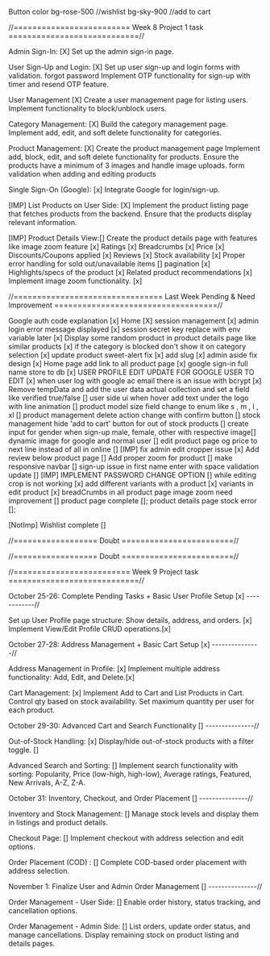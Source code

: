  <script src="https://cdn.tailwindcss.com"></script> 
 <link href="https://cdn.jsdelivr.net/npm/tailwindcss@latest/dist/tailwind.min.css" rel="stylesheet">

 <script src="https://cdn.jsdelivr.net/npm/axios/dist/axios.min.js"></script> 
 <script src="https://cdn.jsdelivr.net/npm/sweetalert2@11"></script>

Button color
bg-rose-500 //wishlist
bg-sky-900 //add to cart


//========================= Week 8 Project 1 task ============================//

Admin Sign-In:  [X]
Set up the admin sign-in page.

User Sign-Up and Login: [X]
Set up user sign-up and login forms with validation.
forgot password
Implement OTP functionality for sign-up with timer and resend OTP feature.

User Management [X]
Create a user management page for listing users.
Implement functionality to block/unblock users.

Category Management: [X] 
Build the category management page.
Implement add, edit, and soft delete functionality for categories.

Product Management: [X]
Create the product management page
Implement add, block, edit, and soft delete functionality for products.
Ensure the products have a minimum of 3 images and handle image uploads.
form validation when adding and editing products

Single Sign-On (Google): [x]
Integrate Google for login/sign-up.

[IMP]
List Products on User Side: [X]
Implement the product listing page that fetches products from the backend.
Ensure that the products display relevant information.

[IMP]
Product Details View:[]
Create the product details page with features like
image zoom feature [x]
Ratings [x]
Breadcrumbs [x]
Price [x]
Discounts/Coupons applied [x]
Reviews [x]
Stock availability [x]
Proper error handling for sold out/unavailable items []
pagination [x]
Highlights/specs of the product [x]
Related product recommendations [x]
Implement image zoom functionality. [x]



//================================ Last Week Pending & Need Improvement ===================================//


Google auth code explanation [x]
Home [X]
session management [x]
admin login error message displayed [x]
session secret key replace with env variable later [x]
Display some random product in product details page like similar products [x]
if the category is blocked don't show it on category selection [x]
update product sweet-alert fix [x]
add slug [x]
admin aside fix design [x]
Home page add link to all product page [x]
google sign-in full name store to db [x] 
USER PROFILE EDIT UPDATE FOR GOOGLE USER TO EDIT  [x]
when user log with google ac email there is an issue with bcrypt [x]
Remove tempData and add the user data actual collection and set a field like verified true/false []
user side ui when hover add text under the logo  with line animation []
product model size field change to enum like s , m , l , xl  []
product management delete action change with confirm button []
stock management hide 'add to cart' button for out of stock products []
create input for gender when sign-up male, female, other with respective image[]
dynamic image for google and normal user [] 
edit product page og price to next line instead of all in online []
[IMP]
fix admin edit cropper issue [x]
Add review below product page []
Add proper zoom for product []
make responsive navbar [] 
sign-up issue in first name enter with space validation update []
[IMP]
IMPLEMENT PASSWORD CHANGE OPTION [] 
while editing crop is not working [x]
add different variants with a product [x]
variants in edit product [x]
breadCrumbs in all product page
image zoom need improvement []
product page complete [];
product details page stock error [];    

[NotImp]
Wishlist complete []






//================== Doubt ========================//


//================== Doubt ========================//


//========================= Week 9 Project task ============================//

October 25-26: Complete Pending Tasks + Basic User Profile Setup [x] ------------//

Set up User Profile page structure: Show details, address, and orders. [x]
Implement View/Edit Profile CRUD operations.[x]


October 27-28: Address Management + Basic Cart Setup [x] ---------------//

Address Management in Profile: [x]
Implement multiple address functionality: Add, Edit, and Delete.[x]

Cart Management: [x]
Implement Add to Cart and List Products in Cart.
Control qty based on stock availability.
Set maximum quantity per user for each product.


October 29-30: Advanced Cart and Search Functionality [] ---------------//

Out-of-Stock Handling: [x]
Display/hide out-of-stock products with a filter toggle. []

Advanced Search and Sorting: []
Implement search functionality with sorting:
Popularity, Price (low-high, high-low), Average ratings, Featured, New Arrivals, A-Z, Z-A.


October 31: Inventory, Checkout, and Order Placement [] ---------------//

Inventory and Stock Management: []
Manage stock levels and display them in listings and product details.

Checkout Page: []
Implement checkout with address selection and edit options.

Order Placement (COD) : []
Complete COD-based order placement with address selection.


November 1: Finalize User and Admin Order Management [] ---------------//

Order Management - User Side: []
Enable order history, status tracking, and cancellation options.

Order Management - Admin Side: []
List orders, update order status, and manage cancellations.
Display remaining stock on product listing and details pages.
